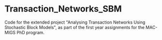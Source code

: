 # Transaction_Networks_SBM
Code for the extended project "Analysing Transaction Networks Using Stochastic Block Models", as part of the first year assignments for the MAC-MIGS PhD program.
